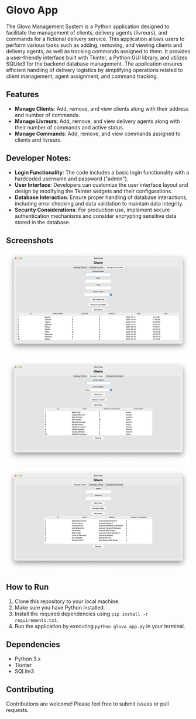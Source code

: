 # Glovo App

The Glovo Management System is a Python application designed to facilitate the management of clients, delivery agents (livreurs), and commands for a fictional delivery service. This application allows users to perform various tasks such as adding, removing, and viewing clients and delivery agents, as well as tracking commands assigned to them. It provides a user-friendly interface built with Tkinter, a Python GUI library, and utilizes SQLite3 for the backend database management. The application ensures efficient handling of delivery logistics by simplifying operations related to client management, agent assignment, and command tracking.


## Features

- **Manage Clients**: Add, remove, and view clients along with their address and number of commands.
- **Manage Livreurs**: Add, remove, and view delivery agents along with their number of commands and active status.
- **Manage Commands**: Add, remove, and view commands assigned to clients and livreurs.


## Developer Notes:

- **Login Functionality**: The code includes a basic login functionality with a hardcoded username and password ("admin").
- **User Interface**: Developers can customize the user interface layout and design by modifying the Tkinter widgets and their configurations.
- **Database Interaction**: Ensure proper handling of database interactions, including error checking and data validation to maintain data integrity.
- **Security Considerations**: For production use, implement secure authentication mechanisms and consider encrypting sensitive data stored in the database.



## Screenshots

![Screenshot](screenshot1.png)


![Screenshot](screenshot2.png)


![Screenshot](screenshot3.png)


## How to Run

1. Clone this repository to your local machine.
2. Make sure you have Python installed.
3. Install the required dependencies using `pip install -r requirements.txt`.
4. Run the application by executing `python glovo_app.py` in your terminal.

## Dependencies

- Python 3.x
- Tkinter
- SQLite3

## Contributing


Contributions are welcome! Please feel free to submit issues or pull requests.
